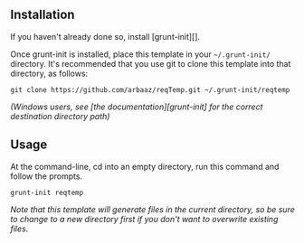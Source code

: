 ## Installation
If you haven't already done so, install [grunt-init][].

Once grunt-init is installed, place this template in your `~/.grunt-init/` directory. It's recommended that you use git to clone this template into that directory, as follows:

```
git clone https://github.com/arbaaz/reqTemp.git ~/.grunt-init/reqtemp
```

_(Windows users, see [the documentation][grunt-init] for the correct destination directory path)_

## Usage

At the command-line, cd into an empty directory, run this command and follow the prompts.

```
grunt-init reqtemp
```

_Note that this template will generate files in the current directory, so be sure to change to a new directory first if you don't want to overwrite existing files._